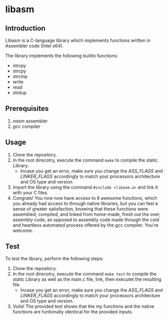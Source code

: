 # libasm

## Introduction
Libasm is a C-language library which implements functions written in Assembler code (Intel x64).

The library implements the following builtin functions:
- strcpy
- strcpy
- strcmp
- write
- read
- strdup

## Prerequisites
1. _nasm_ assembler
2. _gcc_ compiler

## Usage
1. Clone the repository.
2. In the root direcotry, execute the command `make` to compile the static Library.
   * Incase you get an error, make sure you change the _ASS\_FLAGS_ and _LINKER\_FLAGS_ accordingly to match your processors architecture and OS type and version.
3. Import the library using the command `#include <libasm.a>` and link it with your C files.
4. Congrats! You now now have access to 6 awesome functions, which you already had access to through native libraries, but you can feel a sense of greater satisfaction, knowing that these functions were assembled, compiled, and linked from home-made, fresh out the over, assembly code, as opposed to assembly code made through the cold and heartless automated process offered by the gcc compiler. You're welcome.

## Test
To test the library, perform the following steps:

1. Clone the repository.
2. In the root direcotry, execute the command `make test` to compile the static Library as well as the main.c file, link, then executet the resulting file.
   * Incase you get an error, make sure you change the _ASS\_FLAGS_ and _LINKER\_FLAGS_ accordingly to match your processors architecture and OS type and version.
3. Voila! The provided test shows that the my functions and the native functions are funtionally identical for the provided inputs. 
